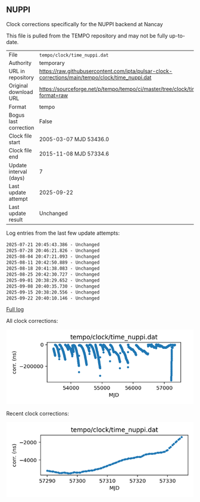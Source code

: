 
## NUPPI

Clock corrections specifically for the NUPPI backend at Nancay

This file is pulled from the TEMPO repository and may not be fully
up-to-date.

|     |     |
|:--- |:--- |
| File | `tempo/clock/time_nuppi.dat` |
| Authority | temporary |
| URL in repository | <https://raw.githubusercontent.com/ipta/pulsar-clock-corrections/main/tempo/clock/time_nuppi.dat> |
| Original download URL | <https://sourceforge.net/p/tempo/tempo/ci/master/tree/clock/time_nuppi.dat?format=raw> |
| Format | tempo |
| Bogus last correction | False |
| Clock file start | 2005-03-07 MJD 53436.0 |
| Clock file end | 2015-11-08 MJD 57334.6 |
| Update interval (days) | 7 |
| Last update attempt | 2025-09-22 |
| Last update result | Unchanged |

Log entries from the last few update attempts:
```
2025-07-21 20:45:43.386 - Unchanged
2025-07-28 20:46:21.826 - Unchanged
2025-08-04 20:47:21.093 - Unchanged
2025-08-11 20:42:50.889 - Unchanged
2025-08-18 20:41:38.083 - Unchanged
2025-08-25 20:42:30.727 - Unchanged
2025-09-01 20:38:29.652 - Unchanged
2025-09-08 20:40:35.730 - Unchanged
2025-09-15 20:38:20.556 - Unchanged
2025-09-22 20:40:10.146 - Unchanged
```
[Full log](https://raw.githubusercontent.com/ipta/pulsar-clock-corrections/main/log/tempo/clock/time_nuppi.dat.log)


All clock corrections:

![plot of all clock corrections](time_nuppi.dat.png "All corrections")

Recent clock corrections:

![plot of recent clock corrections](time_nuppi.dat.short.png "Recent corrections")

